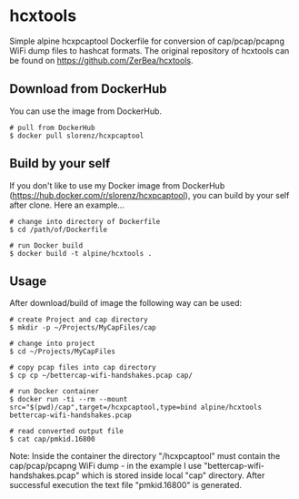 # hcxtools

Simple alpine hcxpcaptool Dockerfile for conversion of cap/pcap/pcapng WiFi dump files to hashcat formats. The original repository of hcxtools can be found on https://github.com/ZerBea/hcxtools.

## Download from DockerHub

You can use the image from DockerHub.

```shell
# pull from DockerHub
$ docker pull slorenz/hcxpcaptool
```

## Build by your self

If you don't like to use my Docker image from DockerHub (https://hub.docker.com/r/slorenz/hcxpcaptool), you can build by your self after clone. Here an example...

```shell
# change into directory of Dockerfile
$ cd /path/of/Dockerfile

# run Docker build
$ docker build -t alpine/hcxtools .
```

## Usage

After download/build of image the following way can be used:

```shell
# create Project and cap directory
$ mkdir -p ~/Projects/MyCapFiles/cap

# change into project
$ cd ~/Projects/MyCapFiles

# copy pcap files into cap directory
$ cp cp ~/bettercap-wifi-handshakes.pcap cap/

# run Docker container
$ docker run -ti --rm --mount src="$(pwd)/cap",target=/hcxpcaptool,type=bind alpine/hcxtools bettercap-wifi-handshakes.pcap 

# read converted output file
$ cat cap/pmkid.16800
```

Note: Inside the container the directory "/hcxpcaptool" must contain the cap/pcap/pcapng WiFi dump - in the example I use "bettercap-wifi-handshakes.pcap" which is stored inside local "cap" directory. After successful execution the text file "pmkid.16800" is generated.

